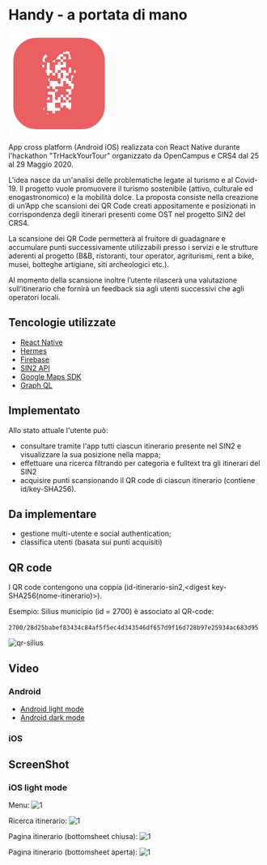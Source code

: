# Handy - a portata di mano

![alt text](https://raw.githubusercontent.com/marinimau/Handy/master/icon%20(2).png)

App cross platform (Android iOS) realizzata con React Native durante l'hackathon "TrHackYourTour" organizzato da OpenCampus e CRS4 dal 25 al 29 Maggio 2020.

L'idea nasce da un'analisi delle problematiche legate al turismo e al Covid-19. Il progetto vuole promuovere il turismo sostenibile (attivo, culturale ed enogastronomico) e la mobilità dolce. La proposta consiste nella creazione di un’App che scansioni dei QR Code creati appositamente e posizionati in corrispondenza degli itinerari presenti come OST nel progetto SIN2 del CRS4.

La scansione dei QR Code permetterà al fruitore di guadagnare e accumulare punti successivamente utilizzabili presso i servizi e le strutture aderenti al progetto (B&B, ristoranti, tour operator, agriturismi, rent a bike, musei, botteghe artigiane, siti archeologici etc.).

Al momento della scansione inoltre l’utente rilascerà una valutazione sull’itinerario che fornirà un feedback sia agli utenti successivi che agli operatori locali.


## Tencologie utilizzate

* [React Native](https://reactnative.dev/)
* [Hermes](https://hermesengine.dev/)
* [Firebase](https::/firebase.google.com)
* [SIN2 API](https://api.turismoattivo.sardegnaturismo.it/sin2-api)
* [Google Maps SDK](https://developers.google.com/maps/documentation/)
* [Graph QL](https://graphql.org/)

## Implementato

Allo stato attuale l'utente può: 
* consultare tramite l'app tutti ciascun itinerario  presente nel SIN2 e visualizzare la sua posizione nella mappa;
* effettuare una ricerca filtrando per categoria e fulltext tra gli itinerari del SIN2
* acquisire punti scansionando il QR code di ciascun itinerario (contiene id/key-SHA256).

## Da implementare

* gestione multi-utente e social authentication;
* classifica utenti (basata sui punti acquisiti)

## QR code

I QR code contengono una coppia (id-itinerario-sin2,<digest key-SHA256(nome-itinerario)>).
  
Esempio: Silius municipio (id = 2700) è associato al QR-code:

```2700/28d25babef83434c84af5f5ec4d343546df657d9f16d728b97e25934ac683d95```

![qr-silius](https://raw.githubusercontent.com/marinimau/Handy/master/screenshoot/qr/silius-qr.png)

## Video

### Android

* [Android light mode](https://youtu.be/k-oXiVdOq1k)
* [Android dark mode](https://youtu.be/1MfEBz2o-u0)

### iOS

## ScreenShot

### iOS light mode

Menu:
![1](https://raw.githubusercontent.com/marinimau/Handy/master/screenshoot/ios/light_mode/Simulator%20Screen%20Shot%20-%20iPhone%2011%20-%202020-05-28%20at%2019.34.32.png)

Ricerca itinerario:
![1](https://raw.githubusercontent.com/marinimau/Handy/master/screenshoot/ios/light_mode/Simulator%20Screen%20Shot%20-%20iPhone%2011%20-%202020-05-28%20at%2019.35.00.png)


Pagina itinerario (bottomsheet chiusa):
![1](https://raw.githubusercontent.com/marinimau/Handy/master/screenshoot/ios/light_mode/Simulator%20Screen%20Shot%20-%20iPhone%2011%20-%202020-05-28%20at%2019.35.08.png)

Pagina itinerario (bottomsheet aperta):
![1](https://raw.githubusercontent.com/marinimau/Handy/master/screenshoot/ios/light_mode/Simulator%20Screen%20Shot%20-%20iPhone%2011%20-%202020-05-28%20at%2019.35.13.png)




